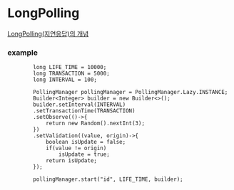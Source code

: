 # LongPolling

[LongPolling(지연응답)의 개념](https://d2.naver.com/helloworld/1052 "참조")

### example
```
    	long LIFE_TIME = 10000;
    	long TRANSACTION = 5000;
    	long INTERVAL = 100;
    	
    	PollingManager pollingManager = PollingManager.Lazy.INSTANCE;
    	Builder<Integer> builder = new Builder<>();
    	builder.setInterval(INTERVAL)
    	.setTransactionTime(TRANSACTION)
    	.setObserve(()->{
    		return new Random().nextInt(3);
    	})
    	.setValidation((value, origin)->{
    		boolean isUpdate = false;
    		if(value != origin)
    			isUpdate = true;
			return isUpdate;
    	});
    	
    	pollingManager.start("id", LIFE_TIME, builder);
```
